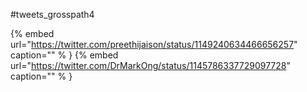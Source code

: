 #tweets_grosspath4

{% embed url="https://twitter.com/preethijaison/status/1149240634466656257"  caption="" % }
{% embed url="https://twitter.com/DrMarkOng/status/1145786337729097728"  caption="" % }

